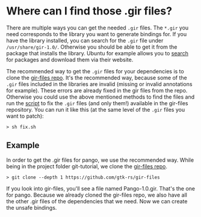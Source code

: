 # Where can I find those .gir files?
There are multiple ways you can get the needed `.gir` files. The `*.gir` you need corresponds to the library you want to generate bindings for. If you have the library installed, you can search for the `.gir` file under `/usr/share/gir-1.0/`. Otherwise you should be able to get it from the package that installs the library. Ubuntu for example allows you to [search](https://packages.ubuntu.com/) for packages and download them via their website.

The recommended way to get the `.gir` files for your dependencies is to clone the [gir-files repo](https://github.com/gtk-rs/gir-files). It's the recommended way, because some of the `.gir` files included in the libraries are invalid (missing or invalid annotations for example). These errors are already fixed in the gir files from the repo. Otherwise you could use the above mentioned methods to find the files and run the [script](https://github.com/gtk-rs/gir-files/blob/master/fix.sh) to fix the `.gir` files (and only them!) available in the gir-files repository. You can run it like this (at the same level of the `.gir` files you want to patch):

```console
> sh fix.sh
```

## Example
In order to get the .gir files for pango, we use the recommended way. While being in the project folder git-tutorial, we clone the [gir-files repo](https://github.com/gtk-rs/gir-files).

```console
> git clone --depth 1 https://github.com/gtk-rs/gir-files
```

If you look into gir-files, you'll see a file named Pango-1.0.gir. That's the one for pango. Because we already cloned the gir-files repo, we also have all the other .gir files of the dependencies that we need. Now we can create the unsafe bindings.